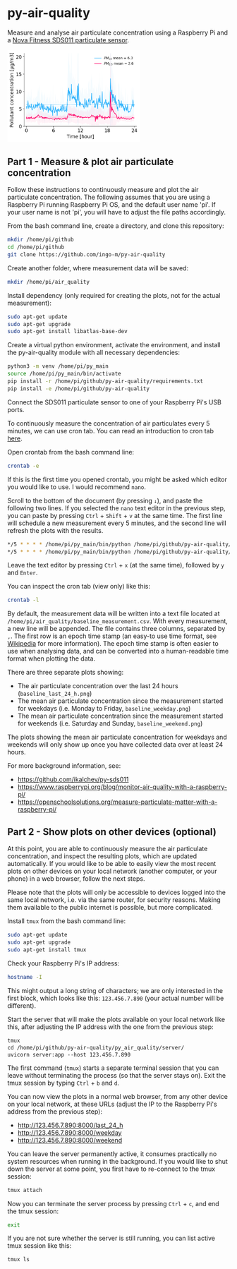 # py-air-quality
Measure and analyse air particulate concentration using a Raspberry Pi and a
[Nova Fitness SDS011 particulate sensor](https://www.berrybase.de/en/sensors-modules/gas-dust/nova-fitness-sds011-feinstaub-sensor-inkl.-usb-adapter).

<img src="py_air_quality/data/example_plot.png" width=300 align="centre" />

## Part 1 - Measure & plot air particulate concentration  

Follow these instructions to continuously measure and plot the air particulate
concentration. The following assumes that you are using a Raspberry Pi running
Raspberry Pi OS, and the default user name 'pi'. If your user name is not 'pi',
you will have to adjust the file paths accordingly.

 From the bash command line, create a directory, and clone this repository:
```bash
mkdir /home/pi/github
cd /home/pi/github
git clone https://github.com/ingo-m/py-air-quality
```

Create another folder, where measurement data will be saved:
```bash
mkdir /home/pi/air_quality
```

Install dependency (only required for creating the plots, not for the actual
measurement):
```bash
sudo apt-get update
sudo apt-get upgrade
sudo apt-get install libatlas-base-dev
```

Create a virtual python environment, activate the environment, and install the
py-air-quality module with all necessary dependencies:
```bash
python3 -m venv /home/pi/py_main
source /home/pi/py_main/bin/activate
pip install -r /home/pi/github/py-air-quality/requirements.txt
pip install -e /home/pi/github/py-air-quality
```

Connect the SDS011 particulate sensor to one of your Raspberry Pi's USB ports.

To continuously measure the concentration of air particulates every 5 minutes,
we can use cron tab. You can read an introduction to cron tab [here](https://linuxiac.com/how-to-use-cron-to-schedule-tasks-the-complete-beginners-guide/).

Open crontab from the bash command line:
```bash
crontab -e
```

If this is the first time you opened crontab, you might be asked which editor
you would like to use. I would recommend `nano`.

Scroll to the bottom of the document (by pressing `↓`), and paste the following
two lines. If you selected the `nano` text editor in the previous step, you can
paste by pressing `Ctrl` + `Shift` + `v` at the same time. The first line will
schedule a new measurement every 5 minutes, and the second line will refresh the
plots with the results.
```bash
*/5 * * * * /home/pi/py_main/bin/python /home/pi/github/py-air-quality/py_air_quality/measurement/measurement.py
*/5 * * * * /home/pi/py_main/bin/python /home/pi/github/py-air-quality/py_air_quality/analysis/plot_pollution.py
```
Leave the text editor by pressing `Ctrl` + `x` (at the same time), followed by
`y` and `Enter`.

You can inspect the cron tab (view only) like this:
```bash
crontab -l
```

By default, the measurement data will be written into a text file located at
`/home/pi/air_quality/baseline_measurement.csv`. With every measurement, a new
line will be appended. The file contains three columns, separated by `,`. The
first row is an epoch time stamp (an easy-to use time format, see [Wikipedia](https://en.wikipedia.org/wiki/Epoch_(computing))
for more information). The epoch time stamp is often easier to use when
analysing data, and can be converted into a human-readable time format when
plotting the data.

There are three separate plots showing:
- The air particulate concentration over the last 24 hours
(`baseline_last_24_h.png`)
- The mean air particulate concentration since the measurement started for
weekdays (i.e. Monday to Friday, `baseline_weekday.png`)
- The mean air particulate concentration since the measurement started for
weekends (i.e. Saturday and Sunday, `baseline_weekend.png`)

The plots showing the mean air particulate concentration for weekdays and
weekends will only show up once you have collected data over at least 24
hours.

For more background information, see:
- https://github.com/ikalchev/py-sds011
- https://www.raspberrypi.org/blog/monitor-air-quality-with-a-raspberry-pi/
- https://openschoolsolutions.org/measure-particulate-matter-with-a-raspberry-pi/

## Part 2 - Show plots on other devices (optional)

At this point, you are able to continuously measure the air particulate
concentration, and inspect the resulting plots, which are updated automatically.
If you would like to be able to easily view the most recent plots on other
devices on your local network (another computer, or your phone) in a web
browser, follow the next steps.

Please note that the plots will only be  accessible to devices logged into the
same local network, i.e. via the same router, for security reasons. Making them
available to the public internet is possible, but more complicated.

Install `tmux` from the bash command line:
```bash
sudo apt-get update
sudo apt-get upgrade
sudo apt-get install tmux
```

Check your Raspberry Pi's IP address:
```bash
hostname -I
```
This might output a long string of characters; we are only interested in the
first block, which looks like this: `123.456.7.890` (your actual number will be
different).

Start the server that will make the plots available on your local network like
this, after adjusting the IP address with the one from the previous step:
```
tmux
cd /home/pi/github/py-air-quality/py_air_quality/server/
uvicorn server:app --host 123.456.7.890
```
The first command (`tmux`) starts a separate terminal session that you can leave
without terminating the process (so that the server stays on). Exit the tmux
session by typing `Ctrl` + `b` and `d`.

You can now view the plots in a normal web browser, from any other device on
your local network, at these URLs (adjust the IP to the Raspberry Pi's address
from the previous step):
- http://123.456.7.890:8000/last_24_h
- http://123.456.7.890:8000/weekday
- http://123.456.7.890:8000/weekend

You can leave the server permanently active, it consumes practically no system
resources when running in the background. If you would like to shut down the
server at some point, you first have to re-connect to the tmux session:
```bash
tmux attach
```
Now you can terminate the server process by pressing `Ctrl` + `c`, and end the
tmux session:
```bash
exit
```

If you are not sure whether the server is still running, you can list active
tmux session like this:
```bash
tmux ls
```
